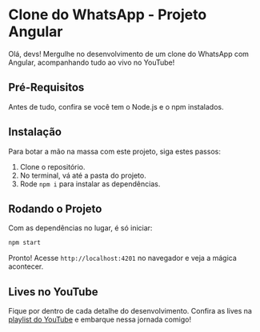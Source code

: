 # Clone do WhatsApp - Projeto Angular

Olá, devs! Mergulhe no desenvolvimento de um clone do WhatsApp com Angular, acompanhando tudo ao vivo no YouTube!

## Pré-Requisitos

Antes de tudo, confira se você tem o Node.js e o npm instalados.

## Instalação

Para botar a mão na massa com este projeto, siga estes passos:

1. Clone o repositório.
2. No terminal, vá até a pasta do projeto.
3. Rode `npm i` para instalar as dependências.

## Rodando o Projeto

Com as dependências no lugar, é só iniciar:

```bash
npm start
```

Pronto! Acesse `http://localhost:4201` no navegador e veja a mágica acontecer.

## Lives no YouTube

Fique por dentro de cada detalhe do desenvolvimento. Confira as lives na [playlist do YouTube](https://www.youtube.com/playlist?list=PLMFE0Mu3BVy76T7bZw773jwi329Wl5TMu) e embarque nessa jornada comigo!